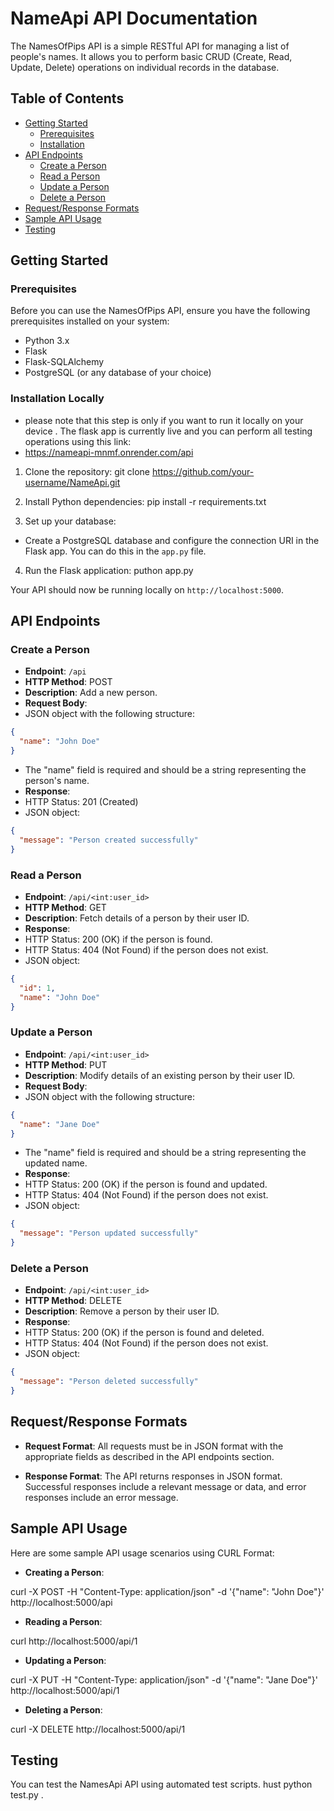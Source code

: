 # NameApi API Documentation

The NamesOfPips API is a simple RESTful API for managing a list of people's names. It allows you to perform basic CRUD (Create, Read, Update, Delete) operations on individual records in the database.

## Table of Contents

- [Getting Started](#getting-started)
  - [Prerequisites](#prerequisites)
  - [Installation](#installation)
- [API Endpoints](#api-endpoints)
  - [Create a Person](#create-a-person)
  - [Read a Person](#read-a-person)
  - [Update a Person](#update-a-person)
  - [Delete a Person](#delete-a-person)
- [Request/Response Formats](#requestresponse-formats)
- [Sample API Usage](#sample-api-usage)
- [Testing](#testing)

## Getting Started

### Prerequisites

Before you can use the NamesOfPips API, ensure you have the following prerequisites installed on your system:

- Python 3.x
- Flask
- Flask-SQLAlchemy
- PostgreSQL (or any database of your choice)

### Installation Locally

* please note that this step is only if you want to run it locally on your device . The flask app is currently live and you can perform all testing operations using this link:
* https://nameapi-mnmf.onrender.com/api

1. Clone the repository:
git clone https://github.com/your-username/NameApi.git


2. Install Python dependencies:
pip install -r requirements.txt 



3. Set up your database:

- Create a PostgreSQL database and configure the connection URI in the Flask app. You can do this in the `app.py` file.

4. Run the Flask application:
puthon app.py


Your API should now be running locally on `http://localhost:5000`.

## API Endpoints

### Create a Person

- **Endpoint**: `/api`
- **HTTP Method**: POST
- **Description**: Add a new person.
- **Request Body**:
- JSON object with the following structure:
 ```json
 {
   "name": "John Doe"
 }
 ```
- The "name" field is required and should be a string representing the person's name.
- **Response**:
- HTTP Status: 201 (Created)
- JSON object:
 ```json
 {
   "message": "Person created successfully"
 }
 ```

### Read a Person

- **Endpoint**: `/api/<int:user_id>`
- **HTTP Method**: GET
- **Description**: Fetch details of a person by their user ID.
- **Response**:
- HTTP Status: 200 (OK) if the person is found.
- HTTP Status: 404 (Not Found) if the person does not exist.
- JSON object:
 ```json
 {
   "id": 1,
   "name": "John Doe"
 }
 ```

### Update a Person

- **Endpoint**: `/api/<int:user_id>`
- **HTTP Method**: PUT
- **Description**: Modify details of an existing person by their user ID.
- **Request Body**:
- JSON object with the following structure:
 ```json
 {
   "name": "Jane Doe"
 }
 ```
- The "name" field is required and should be a string representing the updated name.
- **Response**:
- HTTP Status: 200 (OK) if the person is found and updated.
- HTTP Status: 404 (Not Found) if the person does not exist.
- JSON object:
 ```json
 {
   "message": "Person updated successfully"
 }
 ```

### Delete a Person

- **Endpoint**: `/api/<int:user_id>`
- **HTTP Method**: DELETE
- **Description**: Remove a person by their user ID.
- **Response**:
- HTTP Status: 200 (OK) if the person is found and deleted.
- HTTP Status: 404 (Not Found) if the person does not exist.
- JSON object:
 ```json
 {
   "message": "Person deleted successfully"
 }
 ```

## Request/Response Formats

- **Request Format**: All requests must be in JSON format with the appropriate fields as described in the API endpoints section.

- **Response Format**: The API returns responses in JSON format. Successful responses include a relevant message or data, and error responses include an error message.

## Sample API Usage

Here are some sample API usage scenarios using CURL Format:

- **Creating a Person**:

curl -X POST -H "Content-Type: application/json" -d '{"name": "John Doe"}' http://localhost:5000/api

- **Reading a Person**:

curl http://localhost:5000/api/1


- **Updating a Person**:

curl -X PUT -H "Content-Type: application/json" -d '{"name": "Jane Doe"}' http://localhost:5000/api/1



- **Deleting a Person**:

curl -X DELETE http://localhost:5000/api/1



## Testing

You can test the NamesApi API using automated test scripts. hust python test.py .





